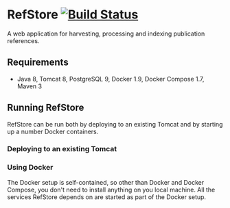 # RefStore [![Build Status](https://travis-ci.org/jipe/refstore.svg?branch=master)](https://travis-ci.org/jip)
A web application for harvesting, processing and indexing publication references.

## Requirements
- Java 8, Tomcat 8, PostgreSQL 9, Docker 1.9, Docker Compose 1.7, Maven 3

## Running RefStore
RefStore can be run both by deploying to an existing Tomcat and by starting up a number Docker containers.

### Deploying to an existing Tomcat

### Using Docker
The Docker setup is self-contained, so other than Docker and Docker Compose, you don't need to install anything on you local machine. All the services RefStore depends on are started as part of the Docker setup.

